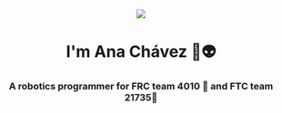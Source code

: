 <div align="center">
<img src="https://media.giphy.com/media/Qo2dupDib32rkTY4hX/giphy.gif"/>
</div>
<h1 align="center">I'm Ana Chávez 👋👽</h1>
<h3 align="center">A robotics programmer for FRC team 4010 💛 and FTC team 21735💜 </h3>

